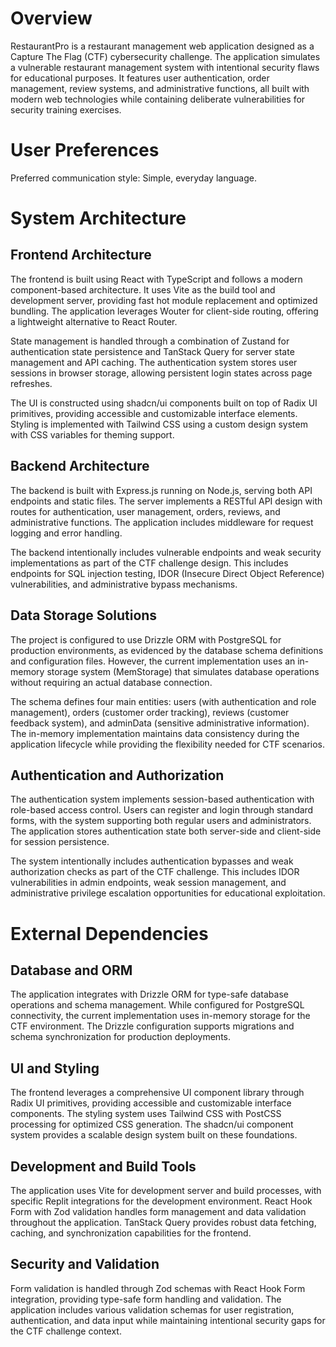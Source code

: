 # Overview

RestaurantPro is a restaurant management web application designed as a Capture The Flag (CTF) cybersecurity challenge. The application simulates a vulnerable restaurant management system with intentional security flaws for educational purposes. It features user authentication, order management, review systems, and administrative functions, all built with modern web technologies while containing deliberate vulnerabilities for security training exercises.

# User Preferences

Preferred communication style: Simple, everyday language.

# System Architecture

## Frontend Architecture
The frontend is built using React with TypeScript and follows a modern component-based architecture. It uses Vite as the build tool and development server, providing fast hot module replacement and optimized bundling. The application leverages Wouter for client-side routing, offering a lightweight alternative to React Router.

State management is handled through a combination of Zustand for authentication state persistence and TanStack Query for server state management and API caching. The authentication system stores user sessions in browser storage, allowing persistent login states across page refreshes.

The UI is constructed using shadcn/ui components built on top of Radix UI primitives, providing accessible and customizable interface elements. Styling is implemented with Tailwind CSS using a custom design system with CSS variables for theming support.

## Backend Architecture
The backend is built with Express.js running on Node.js, serving both API endpoints and static files. The server implements a RESTful API design with routes for authentication, user management, orders, reviews, and administrative functions. The application includes middleware for request logging and error handling.

The backend intentionally includes vulnerable endpoints and weak security implementations as part of the CTF challenge design. This includes endpoints for SQL injection testing, IDOR (Insecure Direct Object Reference) vulnerabilities, and administrative bypass mechanisms.

## Data Storage Solutions
The project is configured to use Drizzle ORM with PostgreSQL for production environments, as evidenced by the database schema definitions and configuration files. However, the current implementation uses an in-memory storage system (MemStorage) that simulates database operations without requiring an actual database connection.

The schema defines four main entities: users (with authentication and role management), orders (customer order tracking), reviews (customer feedback system), and adminData (sensitive administrative information). The in-memory implementation maintains data consistency during the application lifecycle while providing the flexibility needed for CTF scenarios.

## Authentication and Authorization
The authentication system implements session-based authentication with role-based access control. Users can register and login through standard forms, with the system supporting both regular users and administrators. The application stores authentication state both server-side and client-side for session persistence.

The system intentionally includes authentication bypasses and weak authorization checks as part of the CTF challenge. This includes IDOR vulnerabilities in admin endpoints, weak session management, and administrative privilege escalation opportunities for educational exploitation.

# External Dependencies

## Database and ORM
The application integrates with Drizzle ORM for type-safe database operations and schema management. While configured for PostgreSQL connectivity, the current implementation uses in-memory storage for the CTF environment. The Drizzle configuration supports migrations and schema synchronization for production deployments.

## UI and Styling
The frontend leverages a comprehensive UI component library through Radix UI primitives, providing accessible and customizable interface components. The styling system uses Tailwind CSS with PostCSS processing for optimized CSS generation. The shadcn/ui component system provides a scalable design system built on these foundations.

## Development and Build Tools
The application uses Vite for development server and build processes, with specific Replit integrations for the development environment. React Hook Form with Zod validation handles form management and data validation throughout the application. TanStack Query provides robust data fetching, caching, and synchronization capabilities for the frontend.

## Security and Validation
Form validation is handled through Zod schemas with React Hook Form integration, providing type-safe form handling and validation. The application includes various validation schemas for user registration, authentication, and data input while maintaining intentional security gaps for the CTF challenge context.